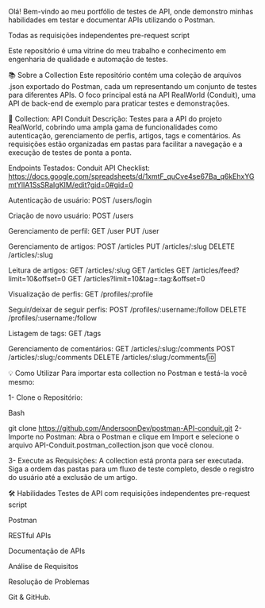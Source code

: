 Olá! Bem-vindo ao meu portfólio de testes de API, onde demonstro minhas habilidades em testar e documentar APIs utilizando o Postman.

Todas as requisições independentes pre-request script

Este repositório é uma vitrine do meu trabalho e conhecimento em engenharia de qualidade e automação de testes.

📚 Sobre a Collection
Este repositório contém uma coleção de arquivos .json exportado do Postman, cada um representando um conjunto de testes para diferentes APIs. 
O foco principal está na API RealWorld (Conduit), uma API de back-end de exemplo para praticar testes e demonstrações.

🔐 Collection: API Conduit
Descrição: Testes para a API do projeto RealWorld, cobrindo uma ampla gama de funcionalidades como autenticação, gerenciamento de perfis, artigos, tags e comentários. 
As requisições estão organizadas em pastas para facilitar a navegação e a execução de testes de ponta a ponta.

Endpoints Testados:
Conduit API Checklist: https://docs.google.com/spreadsheets/d/1xmtF_quCve4se67Ba_q6kEhxYGmtYlIA1SsSRaIgKIM/edit?gid=0#gid=0

Autenticação de usuário:
POST /users/login

Criação de novo usuário:
POST /users

Gerenciamento de perfil:
GET /user
PUT /user

Gerenciamento de artigos:
POST /articles
PUT /articles/:slug
DELETE /articles/:slug

Leitura de artigos:
GET /articles/:slug
GET /articles
GET /articles/feed?limit=10&offset=0
GET /articles?limit=10&tag=:tag:&offset=0

Visualização de perfis:
GET /profiles/:profile

Seguir/deixar de seguir perfis:
POST /profiles/:username:/follow
DELETE /profiles/:username:/follow

Listagem de tags:
GET /tags

Gerenciamento de comentários:
GET /articles/:slug:/comments
POST /articles/:slug:/comments
DELETE /articles/:slug:/comments/:id:

💡 Como Utilizar
Para importar esta collection no Postman e testá-la você mesmo:

1- Clone o Repositório:

Bash

git clone https://github.com/AndersoonDev/postman-API-conduit.git
2- Importe no Postman: Abra o Postman e clique em Import e selecione o arquivo API-Conduit.postman_collection.json que você clonou.

3- Execute as Requisições: A collection está pronta para ser executada. 
Siga a ordem das pastas para um fluxo de teste completo, desde o registro do usuário até a exclusão de um artigo.

🛠️ Habilidades
Testes de API com requisições independentes pre-request script

Postman

RESTful APIs

Documentação de APIs

Análise de Requisitos

Resolução de Problemas

Git & GitHub.
